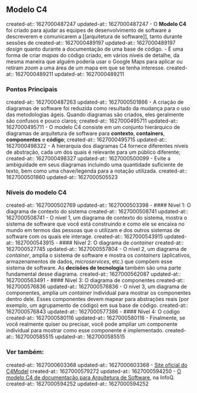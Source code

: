 ## Modelo C4
created-at:: 1627000487247
updated-at:: 1627000487247
	- O **Modelo C4** foi criado para ajudar as equipes de desenvolvimento de software a descreverem e comunicarem a [[arquitetura de software]], tanto durante sessões de
	  created-at:: 1627000489197
	  updated-at:: 1627000489197
	  *design* quanto durante a documentação de uma base de código.
	- É uma forma de criar *mapas* do código criado, em vários níveis de detalhe, da mesma maneira que alguém poderia usar o Google Maps para aplicar ou retiram *zoom* a uma área de um mapa em que se tenha interesse.
	  created-at:: 1627000489211
	  updated-at:: 1627000489211
### Pontos Principais
created-at:: 1627000487263
updated-at:: 1627000501866
	- A criação de diagramas de software foi reduzida como resultado da mudança para o uso das metodologias ágeis. Quando diagramas são criados, eles geralmente são confusos e pouco claros;
	  created-at:: 1627000495711
	  updated-at:: 1627000495711
	- O modelo C4 consiste em um conjunto hierárquico de diagramas de arquitetura de software para **contexto**, **containers**, **componentes** e **código**;
	  created-at:: 1627000495715
	  updated-at:: 1627000498322
	- A hierarquia dos diagramas C4 fornece diferentes níveis de abstração, cada um dos quais é relevante para um público diferente;
	  created-at:: 1627000498327
	  updated-at:: 1627000500099
	- Evite a ambiguidade em seus diagramas incluindo uma quantidade suficiente de texto, bem como uma chave/legenda para a notação utilizada.
	  created-at:: 1627000501860
	  updated-at:: 1627000505523
### Níveis do modelo C4
created-at:: 1627000502769
updated-at:: 1627000503398
	- #### Nível 1: O diagrama de contexto do sistema
	  created-at:: 1627000508741
	  updated-at:: 1627000508741
		- O nível 1, um diagrama de contexto do sistema, mostra o sistema de software que você está construindo e como ele se encaixa no mundo em termos das pessoas que o utilizam e dos outros sistemas de software com os quais ele interage.
		  created-at:: 1627000543915
		  updated-at:: 1627000543915
	- #### Nível 2: O diagrama de *container*
	  created-at:: 1627000527745
	  updated-at:: 1627000557804
		- O nível 2, um diagrama de *container*, amplia o sistema de software e mostra os *containers* (aplicativos, armazenamentos de dados, *microservices*, etc.) que compõem esse sistema de software. As **decisões de tecnologia** também são uma parte fundamental desse diagrama.
		  created-at:: 1627000562087
		  updated-at:: 1627000563491
	- #### Nível 3: O diagrama de componentes
	  created-at:: 1627000576836
	  updated-at:: 1627000576836
		- O nível 3, um diagrama de componentes, amplia um *container* individual para mostrar os componentes dentro dele. Esses componentes devem mapear para abstrações reais (por exemplo, um agrupamento de código) em sua base de código.
		  created-at:: 1627000576843
		  updated-at:: 1627000577386
	- #### Nível 4: O código
	  created-at:: 1627000580116
	  updated-at:: 1627000580116
		- Finalmente, se você realmente quiser ou precisar, você pode ampliar um componente individual para mostrar como esse componente é implementado.
		  created-at:: 1627000585515
		  updated-at:: 1627000585515
### Ver também:
created-at:: 1627000603368
updated-at:: 1627000603368
	- [Site oficial do C4Model](https://c4model.com/)
	  created-at:: 1627000579272
	  updated-at:: 1627000594250
	- [O modelo C4 de documentação para Arquitetura de Software](https://www.infoq.com/br/articles/C4-architecture-model/), na InfoQ.
	  created-at:: 1627000594252
	  updated-at:: 1627000594252